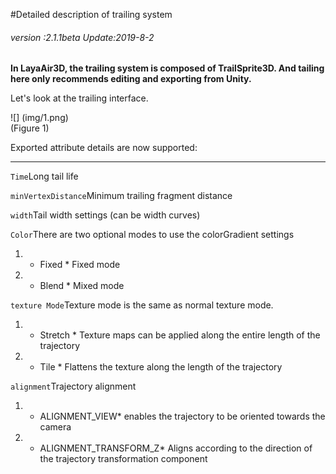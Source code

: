 #Detailed description of trailing system

###### *version :2.1.1beta   Update:2019-8-2*

​**In LayaAir3D, the trailing system is composed of TrailSprite3D. And tailing here only recommends editing and exporting from Unity.**

Let's look at the trailing interface.

![] (img/1.png)<br> (Figure 1)

Exported attribute details are now supported:

---

`Time`Long tail life

`minVertexDistance`Minimum trailing fragment distance

`width`Tail width settings (can be width curves)

`Color`There are two optional modes to use the colorGradient settings

1. * Fixed * Fixed mode
2. * Blend * Mixed mode

`texture Mode`Texture mode is the same as normal texture mode.

1. * Stretch * Texture maps can be applied along the entire length of the trajectory
2. * Tile * Flattens the texture along the length of the trajectory

`alignment`Trajectory alignment

1. * ALIGNMENT_VIEW* enables the trajectory to be oriented towards the camera
2. * ALIGNMENT_TRANSFORM_Z* Aligns according to the direction of the trajectory transformation component